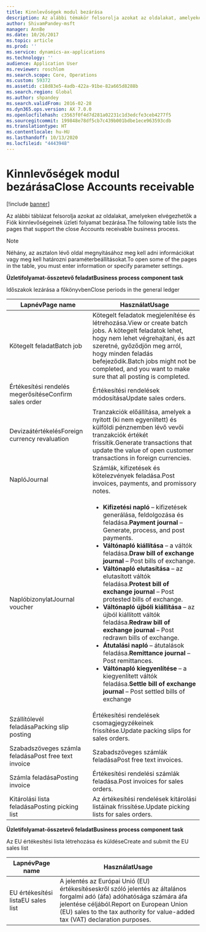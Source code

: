 ```yaml
---
title: Kinnlevőségek modul bezárása
description: Az alábbi témakör felsorolja azokat az oldalakat, amelyeken elvégezhetők a Fiók kinnlevőségeinek üzleti folyamat bezárása.
author: ShivamPandey-msft
manager: AnnBe
ms.date: 10/26/2017
ms.topic: article
ms.prod: ''
ms.service: dynamics-ax-applications
ms.technology: ''
audience: Application User
ms.reviewer: roschlom
ms.search.scope: Core, Operations
ms.custom: 59372
ms.assetid: c18d83e5-4adb-422a-91be-82a665d8288b
ms.search.region: Global
ms.author: shpandey
ms.search.validFrom: 2016-02-28
ms.dyn365.ops.version: AX 7.0.0
ms.openlocfilehash: c3563f0f4d7d281a02231c1d3edcfe3ceb4277f5
ms.sourcegitcommit: 199848e78df5cb7c439b001bdbe1ece963593cdb
ms.translationtype: HT
ms.contentlocale: hu-HU
ms.lasthandoff: 10/13/2020
ms.locfileid: "4443948"
---
```

# <a name="close-accounts-receivable"></a><span data-ttu-id="177c7-103">Kinnlevőségek modul bezárása</span><span class="sxs-lookup"><span data-stu-id="177c7-103">Close Accounts receivable</span></span>

[!include [banner](../includes/banner.md)]

<span data-ttu-id="177c7-104">Az alábbi táblázat felsorolja azokat az oldalakat, amelyeken elvégezhetők a Fiók kinnlevőségeinek üzleti folyamat bezárása.</span><span class="sxs-lookup"><span data-stu-id="177c7-104">The following table lists the pages that support the close Accounts receivable business process.</span></span>

> [!NOTE] 
> <span data-ttu-id="177c7-105">Néhány, az asztalon lévő oldal megnyításához meg kell adni információkat vagy meg kell határozni paraméterbeállításokat.</span><span class="sxs-lookup"><span data-stu-id="177c7-105">To open some of the pages in the table, you must enter information or specify parameter settings.</span></span>

<span data-ttu-id="177c7-106">**Üzletifolyamat-összetevő feladat**</span><span class="sxs-lookup"><span data-stu-id="177c7-106">**Business process component task**</span></span>                   

<span data-ttu-id="177c7-107">Időszakok lezárása a főkönyvben</span><span class="sxs-lookup"><span data-stu-id="177c7-107">Close periods in the general ledger</span></span>

| <span data-ttu-id="177c7-108">Lapnév</span><span class="sxs-lookup"><span data-stu-id="177c7-108">Page name</span></span>                            | <span data-ttu-id="177c7-109">Használat</span><span class="sxs-lookup"><span data-stu-id="177c7-109">Usage</span></span>                                                                                      |
|--------------------------------------|--------------------------------------------------------------------------------------------|
|<span data-ttu-id="177c7-110">Kötegelt feladat</span><span class="sxs-lookup"><span data-stu-id="177c7-110">Batch job</span></span>                             | <span data-ttu-id="177c7-111">Kötegelt feladatok megjelenítése és létrehozása.</span><span class="sxs-lookup"><span data-stu-id="177c7-111">View or create batch jobs.</span></span> <span data-ttu-id="177c7-112">A kötegelt feladatok lehet, hogy nem lehet végrehajtani, és azt szeretné, győződjön meg arról, hogy minden feladás befejeződik.</span><span class="sxs-lookup"><span data-stu-id="177c7-112">Batch jobs might not be completed, and you want to make sure that all posting is completed.</span></span>                                                                                                               |
|<span data-ttu-id="177c7-113">Értékesítési rendelés megerősítése</span><span class="sxs-lookup"><span data-stu-id="177c7-113">Confirm sales order</span></span>                   | <span data-ttu-id="177c7-114">Értékesítési rendelések módosítása</span><span class="sxs-lookup"><span data-stu-id="177c7-114">Update sales orders.</span></span>                                                                       |
|<span data-ttu-id="177c7-115">Devizaátértékelés</span><span class="sxs-lookup"><span data-stu-id="177c7-115">Foreign currency revaluation</span></span>          | <span data-ttu-id="177c7-116">Tranzakciók előállítása, amelyek a nyitott (ki nem egyenlített) és külföldi pénznemben lévő vevői tranzakciók értékét frissítik.</span><span class="sxs-lookup"><span data-stu-id="177c7-116">Generate transactions that update the value of open customer transactions in foreign currencies.</span></span>                                                                                                                         |
| <span data-ttu-id="177c7-117">Napló</span><span class="sxs-lookup"><span data-stu-id="177c7-117">Journal</span></span>                              | <span data-ttu-id="177c7-118">Számlák, kifizetések és kötelezvények feladása.</span><span class="sxs-lookup"><span data-stu-id="177c7-118">Post invoices, payments, and promissory notes.</span></span>                                             |
| <span data-ttu-id="177c7-119">Naplóbizonylat</span><span class="sxs-lookup"><span data-stu-id="177c7-119">Journal voucher</span></span>                      |<ul><li><span data-ttu-id="177c7-120">**Kifizetési napló** – kifizetések generálása, feldolgozása és feladása.</span><span class="sxs-lookup"><span data-stu-id="177c7-120">**Payment journal** – Generate, process, and post payments.</span></span></li><li><span data-ttu-id="177c7-121">**Váltónapló kiállítása** – a váltók feladása.</span><span class="sxs-lookup"><span data-stu-id="177c7-121">**Draw bill of exchange journal** – Post bills of exchange.</span></span></li><li><span data-ttu-id="177c7-122">**Váltónapló elutasítása** – az elutasított váltók feladása.</span><span class="sxs-lookup"><span data-stu-id="177c7-122">**Protest bill of exchange journal** – Post protested bills of exchange.</span></span></li><li><span data-ttu-id="177c7-123">**Váltónapló újbóli kiállítása** – az újból kiállított váltók feladása.</span><span class="sxs-lookup"><span data-stu-id="177c7-123">**Redraw bill of exchange journal** – Post redrawn bills of exchange.</span></span></li><li><span data-ttu-id="177c7-124">**Átutalási napló** – átutalások feladása.</span><span class="sxs-lookup"><span data-stu-id="177c7-124">**Remittance journal** – Post remittances.</span></span></li><li><span data-ttu-id="177c7-125">**Váltónapló kiegyenlítése** – a kiegyenlített váltók feladása.</span><span class="sxs-lookup"><span data-stu-id="177c7-125">**Settle bill of exchange journal** – Post settled bills of exchange</span></span></li></ul>                   |
| <span data-ttu-id="177c7-126">Szállítólevél feladása</span><span class="sxs-lookup"><span data-stu-id="177c7-126">Packing slip posting</span></span>                 | <span data-ttu-id="177c7-127">Értékesítési rendelések csomagjegyzékeinek frissítése.</span><span class="sxs-lookup"><span data-stu-id="177c7-127">Update packing slips for sales orders.</span></span>                                                     |
| <span data-ttu-id="177c7-128">Szabadszöveges számla feladása</span><span class="sxs-lookup"><span data-stu-id="177c7-128">Post free text invoice</span></span>               | <span data-ttu-id="177c7-129">Szabadszöveges számlák feladása</span><span class="sxs-lookup"><span data-stu-id="177c7-129">Post free text invoices.</span></span>                                                                   |
| <span data-ttu-id="177c7-130">Számla feladása</span><span class="sxs-lookup"><span data-stu-id="177c7-130">Posting invoice</span></span>                      | <span data-ttu-id="177c7-131">Értékesítési rendelési számlák feladása.</span><span class="sxs-lookup"><span data-stu-id="177c7-131">Post invoices for sales orders.</span></span>                                                            |
| <span data-ttu-id="177c7-132">Kitárolási lista feladása</span><span class="sxs-lookup"><span data-stu-id="177c7-132">Posting picking list</span></span>                 |<span data-ttu-id="177c7-133">Az értékesítési rendelések kitárolási listáinak frissítése.</span><span class="sxs-lookup"><span data-stu-id="177c7-133">Update picking lists for sales orders.</span></span>                                                      |

<span data-ttu-id="177c7-134">**Üzletifolyamat-összetevő feladat**</span><span class="sxs-lookup"><span data-stu-id="177c7-134">**Business process component task**</span></span>   

<span data-ttu-id="177c7-135">Az EU értékesítési lista létrehozása és küldése</span><span class="sxs-lookup"><span data-stu-id="177c7-135">Create and submit the EU sales list</span></span>

| <span data-ttu-id="177c7-136">Lapnév</span><span class="sxs-lookup"><span data-stu-id="177c7-136">Page name</span></span>                            | <span data-ttu-id="177c7-137">Használat</span><span class="sxs-lookup"><span data-stu-id="177c7-137">Usage</span></span>                                                                                      |
|--------------------------------------|--------------------------------------------------------------------------------------------|
|<span data-ttu-id="177c7-138">EU értékesítési lista</span><span class="sxs-lookup"><span data-stu-id="177c7-138">EU sales list</span></span>                         | <span data-ttu-id="177c7-139">A jelentés az Európai Unió (EU) értékesítéseskről szóló jelentés az általános forgalmi adó (áfa) adóhatósága számára áfa jelentése céljából.</span><span class="sxs-lookup"><span data-stu-id="177c7-139">Report on European Union (EU) sales to the tax authority for value-added tax (VAT) declaration purposes.</span></span>                                                                                                                           |






